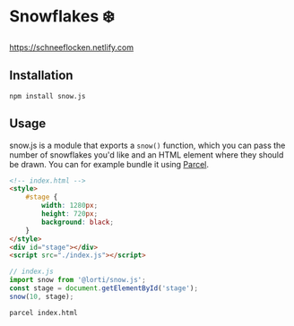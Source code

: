 # Snowflakes ❄️

https://schneeflocken.netlify.com

## Installation

`npm install snow.js`

## Usage

snow.js is a module that exports a `snow()` function, which you can pass the number of snowflakes you'd like and an HTML element where they should be drawn. You can for example bundle it using [Parcel]().

```html
<!-- index.html -->
<style>
    #stage {
        width: 1280px;
        height: 720px;
        background: black;
    }
</style>
<div id="stage"></div>
<script src="./index.js"></script>
```

```js
// index.js
import snow from '@lorti/snow.js';
const stage = document.getElementById('stage');
snow(10, stage);
```

```bash
parcel index.html
```
